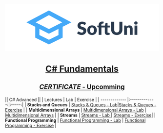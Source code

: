 <p align="center"><img src="https://github.com/blazarow09/ProgrammingBasicsWithCsharp/blob/master/img/logo.png" /></p>

# <a href="https://softuni.bg/"><p align="center">C# Fundamentals<p></a>

## <p align="center"> <a href="https://softuni.bg/" > *CERTIFICATE* - Upcomming</a> </p>
||                C# Advanced               ||
| Lectures       | Lab           | Exercise  |
| ------------- |:-------------:|:-----:|
| **Stacks and Queues** | [Stacks & Queues - Lab](https://github.com/blazarow09/CSharpFundamentals/tree/master/C%23%20Advanced/StackAndQueue-Lab)|[Stacks & Queues - Exercise](https://github.com/blazarow09/CSharpFundamentals/tree/master/C%23%20Advanced/StackAndQueue-Exercise)  |
| **Multidimensional Arrays** | [Multidimensional Arrays - Lab](https://github.com/blazarow09/CSharpFundamentals/tree/master/C%23%20Advanced/Multidimensional%20Arrays%20-%20Lab) | [Multidimensional Arrays]() |
| **Streams** | [Streams - Lab ]() | [Streams - Exercise]()|
| **Functional Programming** | [Functional Programming - Lab]() | [Functional Programming - Exercise]() |

[logo]: https://github.com/blazarow09/ProgrammingBasicsWithCsharp/blob/master/img/softuni-code-wizard.png "//"